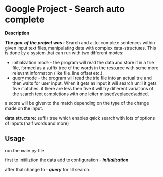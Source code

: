 # Google Project - Search auto complete

**Description** 

***The goal of the project was :***
Search and auto-complete sentences within given input text files, 
manipulating data with complex data-structures.
This is done by a system that can run with two different modes:
* initialization mode - the program will read the data and store 
  it in a trie file,
  formed as a suffix tree of the words in the resource
with some more relevant information (like file, line offset etc.).
* query mode - the program will read the trie file into an actual
  trie and then waits for user input.
  When it
gets an input it will search until it gets five matches. 
  if there are less then five it will try  different variations 
  of the search text completions 
  with one letter missed\replaced\added.
  
a score will be given to the match depending on the type of the
change made on the input.


**data structure:**
 suffix tree which enables quick search with lots 
 of options of inputs (half words and more)

## Usage

run the main.py file

first to initiliztion the data add to configuration  - ***initialization***

after that change to - ***query*** for all search.

